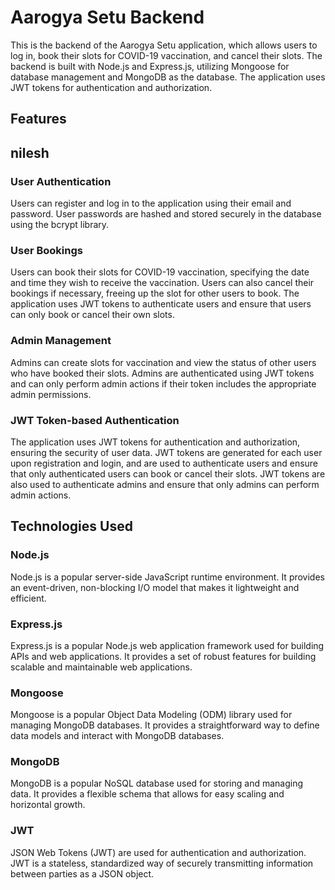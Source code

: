 
# Aarogya Setu Backend

This is the backend of the Aarogya Setu application, which allows users to log in, book their slots for COVID-19 vaccination, and cancel their slots. The backend is built with Node.js and Express.js, utilizing Mongoose for database management and MongoDB as the database. The application uses JWT tokens for authentication and authorization.



## Features
 ## nilesh
### User Authentication
Users can register and log in to the application using their email and password. User passwords are hashed and stored securely in the database using the bcrypt library.

### User Bookings
Users can book their slots for COVID-19 vaccination, specifying the date and time they wish to receive the vaccination. Users can also cancel their bookings if necessary, freeing up the slot for other users to book. The application uses JWT tokens to authenticate users and ensure that users can only book or cancel their own slots.

### Admin Management
Admins can create slots for vaccination and view the status of other users who have booked their slots. Admins are authenticated using JWT tokens and can only perform admin actions if their token includes the appropriate admin permissions.
 
### JWT Token-based Authentication
The application uses JWT tokens for authentication and authorization, ensuring the security of user data. JWT tokens are generated for each user upon registration and login, and are used to authenticate users and ensure that only authenticated users can book or cancel their slots. JWT tokens are also used to authenticate admins and ensure that only admins can perform admin actions.

## Technologies Used

### Node.js
Node.js is a popular server-side JavaScript runtime environment. It provides an event-driven, non-blocking I/O model that makes it lightweight and efficient.

### Express.js
Express.js is a popular Node.js web application framework used for building APIs and web applications. It provides a set of robust features for building scalable and maintainable web applications.

### Mongoose
Mongoose is a popular Object Data Modeling (ODM) library used for managing MongoDB databases. It provides a straightforward way to define data models and interact with MongoDB databases.

### MongoDB
MongoDB is a popular NoSQL database used for storing and managing data. It provides a flexible schema that allows for easy scaling and horizontal growth.

### JWT
JSON Web Tokens (JWT) are used for authentication and authorization. JWT is a stateless, standardized way of securely transmitting information between parties as a JSON object.